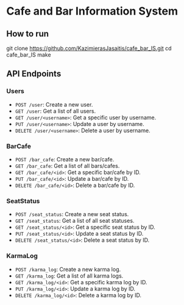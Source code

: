 # Cafe and Bar Information System

## How to run

git clone https://github.com/KazimierasJasaitis/cafe_bar_IS.git
cd cafe_bar_IS
make

## API Endpoints
### Users

- `POST /user`: Create a new user.
- `GET /user`: Get a list of all users.
- `GET /user/<username>`: Get a specific user by username.
- `PUT /user/<username>`: Update a user by username.
- `DELETE /user/<username>`: Delete a user by username.

### BarCafe

- `POST /bar_cafe`: Create a new bar/cafe.
- `GET /bar_cafe`: Get a list of all bars/cafes.
- `GET /bar_cafe/<id>`: Get a specific bar/cafe by ID.
- `PUT /bar_cafe/<id>`: Update a bar/cafe by ID.
- `DELETE /bar_cafe/<id>`: Delete a bar/cafe by ID.

### SeatStatus

- `POST /seat_status`: Create a new seat status.
- `GET /seat_status`: Get a list of all seat statuses.
- `GET /seat_status/<id>`: Get a specific seat status by ID.
- `PUT /seat_status/<id>`: Update a seat status by ID.
- `DELETE /seat_status/<id>`: Delete a seat status by ID.

### KarmaLog

- `POST /karma_log`: Create a new karma log.
- `GET /karma_log`: Get a list of all karma logs.
- `GET /karma_log/<id>`: Get a specific karma log by ID.
- `PUT /karma_log/<id>`: Update a karma log by ID.
- `DELETE /karma_log/<id>`: Delete a karma log by ID.